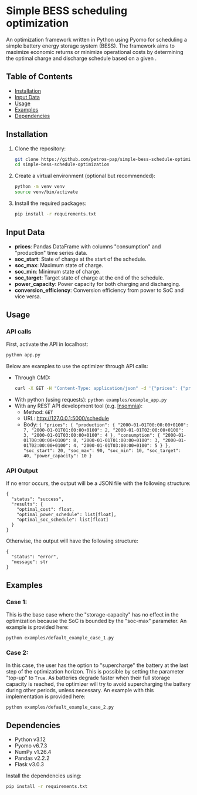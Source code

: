 # Simple BESS scheduling optimization

An optimization framework written in Python using Pyomo for scheduling a simple battery energy storage system (BESS). The framework aims to maximize economic returns or minimize operational costs by determining the optimal charge and discharge schedule based on a given .

## Table of Contents
- [Installation](#installation)
- [Input Data](#input-data)
- [Usage](#usage)
- [Examples](#examples)
- [Dependencies](#dependencies)



## Installation

1. Clone the repository:
    ```bash
    git clone https://github.com/petros-pap/simple-bess-schedule-optimization.git
    cd simple-bess-schedule-optimization
    ```

2. Create a virtual environment (optional but recommended):
    ```bash
    python -m venv venv
    source venv/bin/activate  
   ```

3. Install the required packages:
    ```bash
    pip install -r requirements.txt
    ```

## Input Data

- **prices**:                  Pandas DataFrame with columns "consumption" and "production" time series data.
- **soc_start**:               State of charge at the start of the schedule.
- **soc_max**:                 Maximum state of charge.
- **soc_min**:                 Minimum state of charge.
- **soc_target**:              Target state of charge at the end of the schedule.
- **power_capacity**:          Power capacity for both charging and discharging.
- **conversion_efficiency**:   Conversion efficiency from power to SoC and vice versa.

## Usage

### API calls

First, activate the API in localhost:
```bash
python app.py
```

Below are examples to use the optimizer through API calls:

- Through CMD:
   ```bash
   curl -X GET -H "Content-Type: application/json" -d '{"prices": {"production": {"2000-01-01T00:00:00+0100": 7, "2000-01-01T01:00:00+0100": 2, "2000-01-01T02:00:00+0100": 3, "2000-01-01T03:00:00+0100": 4}, "consumption": {"2000-01-01T00:00:00+0100": 8, "2000-01-01T01:00:00+0100": 3, "2000-01-01T02:00:00+0100": 4, "2000-01-01T03:00:00+0100": 5}}, "soc_start": 20.0, "soc_max": 90.0, "soc_min": 10.0, "soc_target": 40.0, "power_capacity": 10.0}' http://127.0.0.1:5000/schedule
   ```
- With python (using requests): ```python examples/example_app.py```
- With any REST API development tool (e.g. [Insomnia](https://insomnia.rest/)):
  - Method: `GET` 
  - URL: http://127.0.0.1:5000/schedule
  - Body: ```{
  "prices": {
    "production": {
      "2000-01-01T00:00:00+0100": 7,
      "2000-01-01T01:00:00+0100": 2,
      "2000-01-01T02:00:00+0100": 3,
      "2000-01-01T03:00:00+0100": 4
    },
    "consumption": {
      "2000-01-01T00:00:00+0100": 8,
      "2000-01-01T01:00:00+0100": 3,
      "2000-01-01T02:00:00+0100": 4,
      "2000-01-01T03:00:00+0100": 5
    }
  },
  "soc_start": 20,
  "soc_max": 90,
  "soc_min": 10,
  "soc_target": 40,
  "power_capacity": 10
}```

### API Output

If no error occurs, the output will be a JSON file with the following structure:
```
{
  "status": "success",
  "results": {
    "optimal_cost": float,
    "optimal_power_schedule": list[float],
    "optimal_soc_schedule": list[float]
  }
}
```
Otherwise, the output will have the following structure:
```
{
  "status": "error",
  "message": str
}
```


## Examples

### Case 1:

This is the base case where the "storage-capacity" has no effect in the optimization because the SoC is bounded by the "soc-max" parameter. An example is provided here:

```python examples/default_example_case_1.py```

### Case 2:

In this case, the user has the option to "supercharge" the battery at the last step of the optimization horizon. This is possible by setting the parameter "top-up" to `True`. 
As batteries degrade faster when their full storage capacity is reached, the optimizer will try to avoid supercharging the battery during other periods, unless necessary.
An example with this implementation is provided here:

```python examples/default_example_case_2.py```


## Dependencies

- Python v3.12
- Pyomo v6.7.3
- NumPy v1.26.4
- Pandas v2.2.2
- Flask v3.0.3

Install the dependencies using:
```bash
pip install -r requirements.txt
```